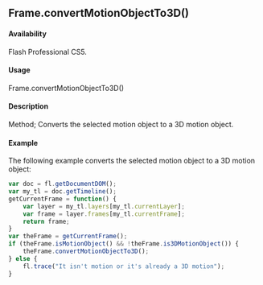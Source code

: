 ## Frame.convertMotionObjectTo3D()

#### Availability

Flash Professional CS5.

#### Usage

Frame.convertMotionObjectTo3D()

#### Description

Method; Converts the selected motion object to a 3D motion object.

#### Example

The following example converts the selected motion object to a 3D motion object:

```javascript
var doc = fl.getDocumentDOM();
var my_tl = doc.getTimeline();
getCurrentFrame = function() {
    var layer = my_tl.layers[my_tl.currentLayer];
    var frame = layer.frames[my_tl.currentFrame];
    return frame;
}
var theFrame = getCurrentFrame();
if (theFrame.isMotionObject() && !theFrame.is3DMotionObject()) {
    theFrame.convertMotionObjectTo3D();
} else {
    fl.trace("It isn't motion or it's already a 3D motion");
}
```
